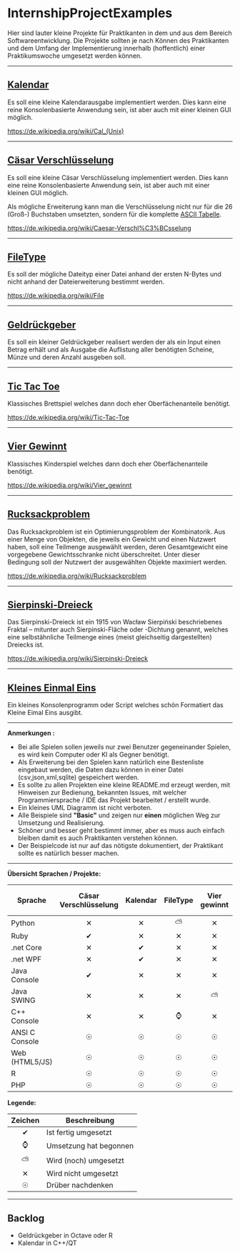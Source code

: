 # InternshipProjectExamples

Hier sind lauter kleine Projekte für Praktikanten in dem und aus dem Bereich Softwareentwicklung. Die Projekte sollten je nach Können des Praktikanten und dem Umfang der Implementierung innerhalb (hoffentlich) einer Praktikumswoche umgesetzt werden können.

---

## [Kalendar](./Calendar)

Es soll eine kleine Kalendarausgabe implementiert werden. Dies kann eine reine Konsolenbasierte Anwendung sein, ist aber auch mit einer kleinen GUI möglich.

https://de.wikipedia.org/wiki/Cal_(Unix)

---

## [Cäsar Verschlüsselung](./CaesarCipher)

Es soll eine kleine Cäsar Verschlüsselung implementiert werden. Dies kann eine reine Konsolenbasierte Anwendung sein, ist aber auch mit einer kleinen GUI möglich.

Als mögliche Erweiterung kann man die Verschlüsselung nicht nur für die 26 (Groß-) Buchstaben umsetzten, sondern für die komplette [ASCII Tabelle](https://de.wikipedia.org/wiki/American_Standard_Code_for_Information_Interchange#ASCII-Tabelle).

https://de.wikipedia.org/wiki/Caesar-Verschl%C3%BCsselung

---

## [FileType](./FileType)

Es soll der mögliche Dateityp einer Datei anhand der ersten N-Bytes und nicht anhand der
Dateierweiterung bestimmt werden.

https://de.wikipedia.org/wiki/File

---

## [Geldrückgeber](./Geldrueckgeber)

Es soll ein kleiner Geldrückgeber realisert werden der als ein Input einen Betrag erhält und als Ausgabe
die Auflistung aller benötigten Scheine, Münze und deren Anzahl ausgeben soll.

---

## [Tic Tac Toe](./TicTacToe)

Klassisches Brettspiel welches dann doch eher Oberfächenanteile benötigt.

https://de.wikipedia.org/wiki/Tic-Tac-Toe

---

## [Vier Gewinnt](./ConnectFour)

Klassisches Kinderspiel welches dann doch eher Oberfächenanteile benötigt.

https://de.wikipedia.org/wiki/Vier_gewinnt

---

## [Rucksackproblem](./Rucksackproblem)

Das Rucksackproblem ist ein Optimierungsproblem der Kombinatorik. Aus einer Menge von Objekten, die jeweils ein Gewicht und einen Nutzwert haben, soll eine Teilmenge ausgewählt werden, 
deren Gesamtgewicht eine vorgegebene Gewichtsschranke nicht überschreitet. Unter dieser Bedingung soll der Nutzwert der ausgewählten Objekte maximiert werden.

https://de.wikipedia.org/wiki/Rucksackproblem

---

## [Sierpinski-Dreieck](./SierpinskiDreieck)

Das Sierpinski-Dreieck ist ein 1915 von Wacław Sierpiński beschriebenes Fraktal – mitunter auch Sierpinski-Fläche oder -Dichtung genannt, 
welches eine selbstähnliche Teilmenge eines (meist gleichseitig dargestellten) Dreiecks ist.

https://de.wikipedia.org/wiki/Sierpinski-Dreieck

---

## [Kleines Einmal Eins](./KleinesEinmalEins)

Ein kleines Konsolenprogramm oder Script welches schön Formatiert das Kleine Eimal Eins ausgibt.

---

**Anmerkungen :**

- Bei alle Spielen sollen jeweils nur zwei Benutzer gegeneinander Spielen, es wird kein Computer oder KI als Gegner benötigt.
- Als Erweiterung bei den Spielen kann natürlich eine Bestenliste eingebaut werden, die Daten dazu
können in einer Datei (csv,json,xml,sqlite) gespeichert werden.
- Es sollte zu allen Projekten eine kleine README.md erzeugt werden, mit Hinweisen zur Bedienung, bekannten Issues, mit welcher Programmiersprache / IDE das Projekt bearbeitet / erstellt wurde.
- Ein kleines UML Diagramm ist nicht verboten.
- Alle Beispiele sind **"Basic"** und zeigen nur **einen** möglichen Weg zur Umsetzung und Realisierung.
- Schöner und besser geht bestimmt immer, aber es muss auch einfach bleiben damit es auch Praktikanten verstehen können.
- Der Beispielcode ist nur auf das nötigste dokumentiert, der Praktikant sollte es natürlich besser machen.

---

**Übersicht Sprachen / Projekte:**

|Sprache       |Cäsar Verschlüsselung|Kalendar|FileType|Vier gewinnt|Geldrückgeber|Tic Tac Toe|Rucksackproblem|Sierpinski Dreieck|Kleines Einmal Eins|
|--------------|:-------------------:|:------:|:------:|:----------:|:-----------:|:---------:|:-------------:|:----------------:|:-----------------:|
|Python        |&#10005;             |&#10005;|&#9925; |&#10005;    |&#10004;     |&#10005;   |&#9737;        |&#9737;           |&#10004;           |
|Ruby          |&#10004;             |&#10005;|&#10005;|&#10005;    |&#10005;     |&#10005;   |&#9737;        |&#9737;           |&#9737;            |
|.net Core     |&#10005;             |&#10004;|&#10005;|&#10005;    |&#10005;     |&#10005;   |&#9737;        |&#9737;           |&#9737;            |
|.net WPF      |&#10005;             |&#10004;|&#10005;|&#10005;    |&#10005;     |&#10004;   |&#9737;        |&#9737;           |&#9737;            |
|Java Console  |&#10004;             |&#10005;|&#10005;|&#10005;    |&#10004;     |&#10005;   |&#9737;        |&#9737;           |&#9737;            |
|Java SWING    |&#10005;             |&#10005;|&#10005;|&#9925;     |&#10005;     |&#10004;   |&#9737;        |&#9737;           |&#9737;            |
|C++ Console   |&#10005;             |&#10005;|&#8986; |&#10005;    |&#10005;     |&#10005;   |&#9737;        |&#9737;           |&#9737;            |
|ANSI C Console|&#9737;              |&#9737; |&#9737; |&#9737;     |&#9737;      |&#9737;    |&#9737;        |&#9737;           |&#9737;            |
|Web (HTML5/JS)|&#9737;              |&#9737; |&#9737; |&#9737;     |&#9737;      |&#9737;    |&#9737;        |&#9737;           |&#9737;            |
|R             |&#9737;              |&#9737; |&#9737; |&#9737;     |&#9737;      |&#9737;    |&#9737;        |&#9737;           |&#9737;            |
|PHP           |&#9737;              |&#9737; |&#9737; |&#9737;     |&#9737;      |&#9737;    |&#9737;        |&#9737;           |&#9737;            |

**Legende:**

|Zeichen |Beschreibung          |
|:------:|----------------------|
|&#10004;|Ist fertig umgesetzt  |
|&#8986; |Umsetzung hat begonnen|
|&#9925; |Wird (noch) umgesetzt |
|&#10005;|Wird nicht umgesetzt  |
|&#9737; |Drüber nachdenken     |

---

## Backlog

- Geldrückgeber in Octave oder R
- Kalendar in C++/QT
